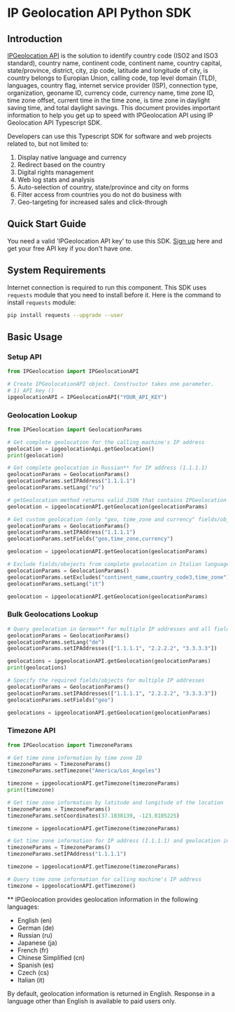 # IP Geolocation API Python SDK

## Introduction

[IPGeolocation API](https://ipgeolocation.io) is the solution to identify country code (ISO2 and ISO3 standard), country name, continent code, continent name, country capital, state/province, district, city, zip code, latitude and longitude of city, is country belongs to Europian Union, calling code, top level domain (TLD), languages, country flag, internet service provider (ISP), connection type, organization, geoname ID, currency code, currency name, time zone ID, time zone offset, current time in the time zone, is time zone in daylight saving time, and total daylight savings. This document provides important information to help you get up to speed with IPGeolocation API using IP Geolocation API Typescript SDK.

Developers can use this Typescript SDK for software and web projects related to, but not limited to:

1. Display native language and currency
2. Redirect based on the country
3. Digital rights management
4. Web log stats and analysis
5. Auto-selection of country, state/province and city on forms
6. Filter access from countries you do not do business with
7. Geo-targeting for increased sales and click-through

## Quick Start Guide

You need a valid 'IPGeolocation API key' to use this SDK. [Sign up](https://ipgeolocation.io/signup) here and get your free API key if you don't have one.

## System Requirements

Internet connection is required to run this component. This SDK uses ```requests``` module that you need to install before it. Here is the command to install ```requests``` module:

```bash
pip install requests --upgrade --user
```

## Basic Usage

### Setup API

```python
from IPGeolocation import IPGeolocationAPI

# Create IPGeolocationAPI object. Constructor takes one parameter.
# 1) API key ()
ipgeolocationAPI = IPGeolocationAPI("YOUR_API_KEY")
```

### Geolocation Lookup

```python
from IPGeolocation import GeolocationParams

# Get complete geolocation for the calling machine's IP address
geolocation = ipgeolocationApi.getGeolocation()
print(geolocation)

# Get complete geolocation in Russian** for IP address (1.1.1.1)
geolocationParams = GeolocationParams()
geolocationParams.setIPAddress("1.1.1.1")
geolocationParams.setLang("ru")

# getGeolocation method returns valid JSON that contains IPGeolocation API response
geolocation = ipgeolocationAPI.getGeolocation(geolocationParams)

# Get custom geolocation (only "geo, time_zone and currency" fields/objects) for an IP address (1.1.1.1)
geolocationParams = GeolocationParams()
geolocationParams.setIPAddress("1.1.1.1")
geolocationParams.setFields("geo,time_zone,currency")

geolocation = ipgeolocationAPI.getGeolocation(geolocationParams)

# Exclude fields/obejects from complete geolocation in Italian language
geolocationParams = GeolocationParams()
geolocationParams.setExcludes("continent_name,country_code3,time_zone")
geolocationParams.setLang("it")

geolocation = ipgeolocationAPI.getGeolocation(geolocationParams)
```

### Bulk Geolocations Lookup

```python
# Query geolocation in German** for multiple IP addresses and all fields
geolocationParams = GeolocationParams()
geolocationParams.setLang("de")
geolocationParams.setIPAddresses(["1.1.1.1", "2.2.2.2", "3.3.3.3"])

geolocations = ipgeolocationAPI.getGeolocation(geolocationParams)
print(geolocations)

# Specify the required fields/objects for multiple IP addresses
geolocationParams = GeolocationParams()
geolocationParams.setIPAddresses(["1.1.1.1", "2.2.2.2", "3.3.3.3"])
geolocationParams.setFields("geo")

geolocations = ipgeolocationAPI.getGeolocation(geolocationParams)
```

### Timezone API

```python
from IPGeolocation import TimezoneParams

# Get time zone information by time zone ID
timezoneParams = TimezoneParams()
timezoneParams.setTimezone("America/Los_Angeles")

timezone = ipgeolocationAPI.getTimezone(timezoneParams)
print(timezone)

# Get time zone information by latitude and longitude of the location
timezoneParams = TimezoneParams()
timezoneParams.setCoordinates(37.1838139, -123.8105225)

timezone = ipgeolocationAPI.getTimezone(timezoneParams)

# Get time zone information for IP address (1.1.1.1) and geolocation information Japanese**
timezoneParams = TimezoneParams()
timezoneParams.setIPAddress("1.1.1.1")

timezone = ipgeolocationAPI.getTimezone(timezoneParams)

# Query time zone information for calling machine's IP address
timezone = ipgeolocationAPI.getTimezone()
```

** IPGeolocation provides geolocation information in the following languages:

* English (en)
* German (de)
* Russian (ru)
* Japanese (ja)
* French (fr)
* Chinese Simplified (cn)
* Spanish (es)
* Czech (cs)
* Italian (it)

By default, geolocation information is returned in English. Response in a language other than English is available to paid users only.